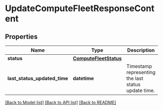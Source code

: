 # UpdateComputeFleetResponseContent


## Properties
Name | Type | Description | Notes
------------ | ------------- | ------------- | -------------
**status** | [**ComputeFleetStatus**](ComputeFleetStatus.md) |  | 
**last_status_updated_time** | **datetime** | Timestamp representing the last status update time. | [optional] 

[[Back to Model list]](../README.md#documentation-for-models) [[Back to API list]](../README.md#documentation-for-api-endpoints) [[Back to README]](../README.md)


